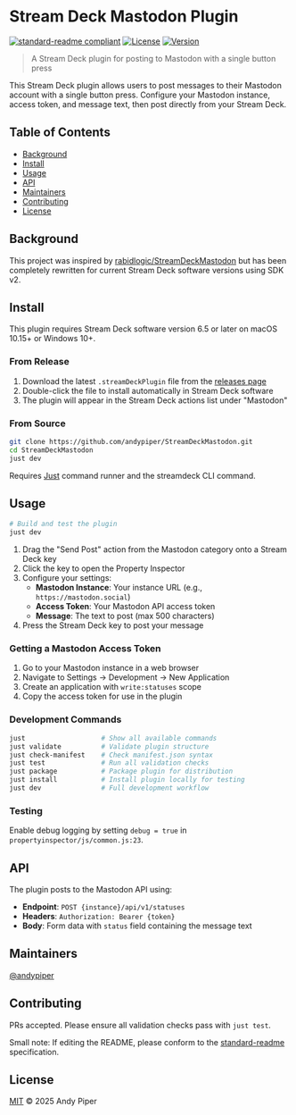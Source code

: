# Stream Deck Mastodon Plugin

[![standard-readme compliant](https://img.shields.io/badge/readme%20style-standard-brightgreen.svg?style=flat-square)](https://github.com/RichardLitt/standard-readme)
[![License](https://img.shields.io/badge/license-MIT-blue.svg)](LICENSE)
[![Version](https://img.shields.io/badge/version-2.0.0.0-green.svg)](https://github.com/andypiper/StreamDeckMastodon)

> A Stream Deck plugin for posting to Mastodon with a single button press

This Stream Deck plugin allows users to post messages to their Mastodon account with a single button press. Configure your Mastodon instance, access token, and message text, then post directly from your Stream Deck.

## Table of Contents

- [Background](#background)
- [Install](#install)
- [Usage](#usage)
- [API](#api)
- [Maintainers](#maintainers)
- [Contributing](#contributing)
- [License](#license)

## Background

This project was inspired by [rabidlogic/StreamDeckMastodon](https://github.com/rabidlogic/StreamDeckMastodon) but has been completely rewritten for current Stream Deck software versions using SDK v2.

## Install

This plugin requires Stream Deck software version 6.5 or later on macOS 10.15+ or Windows 10+.

### From Release

1. Download the latest `.streamDeckPlugin` file from the [releases page](https://github.com/andypiper/StreamDeckMastodon/releases)
2. Double-click the file to install automatically in Stream Deck software
3. The plugin will appear in the Stream Deck actions list under "Mastodon"

### From Source

```bash
git clone https://github.com/andypiper/StreamDeckMastodon.git
cd StreamDeckMastodon
just dev
```

Requires [Just](https://github.com/casey/just) command runner and the streamdeck CLI command.

## Usage

```bash
# Build and test the plugin
just dev
```

1. Drag the "Send Post" action from the Mastodon category onto a Stream Deck key
2. Click the key to open the Property Inspector
3. Configure your settings:
   - **Mastodon Instance**: Your instance URL (e.g., `https://mastodon.social`)
   - **Access Token**: Your Mastodon API access token  
   - **Message**: The text to post (max 500 characters)
4. Press the Stream Deck key to post your message

### Getting a Mastodon Access Token

1. Go to your Mastodon instance in a web browser
2. Navigate to Settings → Development → New Application
3. Create an application with `write:statuses` scope
4. Copy the access token for use in the plugin

### Development Commands

```bash
just                   # Show all available commands
just validate          # Validate plugin structure
just check-manifest    # Check manifest.json syntax
just test              # Run all validation checks
just package           # Package plugin for distribution
just install           # Install plugin locally for testing
just dev               # Full development workflow
```

### Testing

Enable debug logging by setting `debug = true` in `propertyinspector/js/common.js:23`.

## API

The plugin posts to the Mastodon API using:

- **Endpoint**: `POST {instance}/api/v1/statuses`
- **Headers**: `Authorization: Bearer {token}`
- **Body**: Form data with `status` field containing the message text

## Maintainers

[@andypiper](https://github.com/andypiper)

## Contributing

PRs accepted. Please ensure all validation checks pass with `just test`.

Small note: If editing the README, please conform to the [standard-readme](https://github.com/RichardLitt/standard-readme) specification.

## License

[MIT](LICENSE) © 2025 Andy Piper
